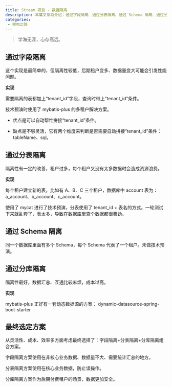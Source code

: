 ```yaml
---
title: Stream 项目 - 数据隔离
description: 本篇文章将介绍：通过字段隔离、通过分表隔离、通过 Schema 隔离、通过分库隔离、最终选定方案
categories:
 - 架构之路
---
```


> 学海无涯，心存高远。

## 通过字段隔离

这个实现是最简单的，但隔离性较低，后期租户变多、数据量变大可能会引发性能问题。

**实现**

需要隔离的表都加上“tenant_id”字段，查询时带上“tenant_id”条件。

技术预演时使用了 mybatis-plus 的多租户解决方案。

- 优点是可以自动帮忙拼接“tenant_id”条件。

- 缺点是不够灵活，它有两个维度来判断是否需要自动拼接“tenant_id”条件：tableName、sql。

## 通过分表隔离

隔离性有一定的改善，租户过多，每个租户又没有太多数据时会造成资源浪费。

**实现**

每个租户建立新的表，比如有 A、B、C 三个租户，数据库中 account 表为：a_account、b_account、c_account。

使用了 mycat 进行了技术预演，分表使用了 tenant_id + 表名的方式。一轮测试下来就乱套了，表太多，导致在数据库里查个数据都很费劲。

## 通过 Schema 隔离

同一个数据库里面有多个 Schema，每个 Schema 代表了一个租户。未做技术预演。

## 通过分库隔离

隔离性最好，数据汇总、互通比较麻烦，成本过高。

**实现**

mybatis-plus 正好有一套动态数据源的方案：
dynamic-datasource-spring-boot-starter

## 最终选定方案

从灵活性、成本、效率多方面考虑最终选择了：字段隔离+分表隔离+分库隔离组合方案。

字段隔离方案使用在非核心业务数据、数据量不大、需要统计汇总的地方。

分表隔离方案使用在核心业务数据，防止误操作。

分库隔离方案作为后期付费租户的场景，数据更加安全。